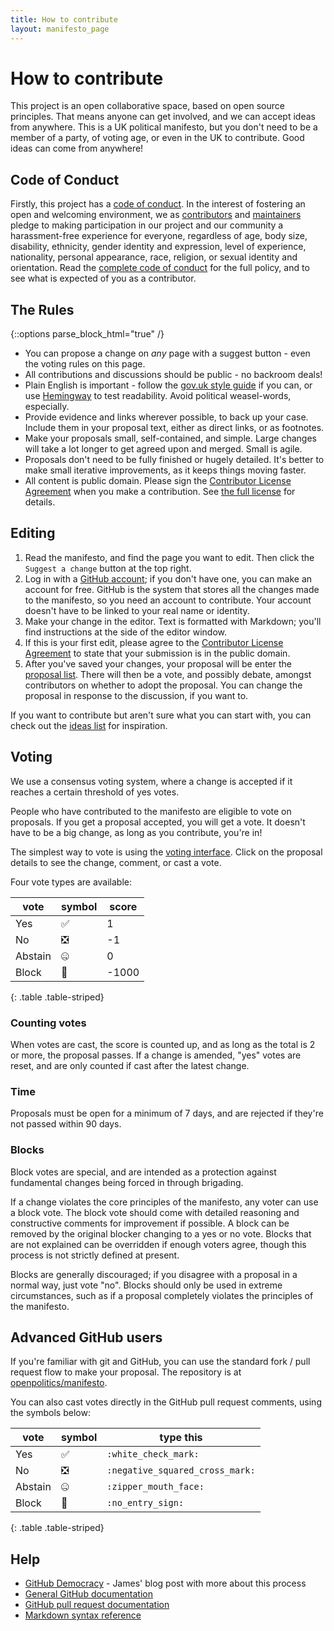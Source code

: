 ```yaml
---
title: How to contribute
layout: manifesto_page
---
```


# How to contribute

This project is an open collaborative space, based on open source principles. That means anyone can get involved, and we can accept ideas from anywhere. This is a UK political manifesto, but you don't need to be a member of a party, of voting age, or even in the UK to contribute. Good ideas can come from anywhere!

## Code of Conduct

Firstly, this project has a [code of conduct](code_of_conduct.html). In the interest of fostering an open and welcoming environment, we as [contributors](https://votebot.openpolitics.org.uk/users) and [maintainers](https://github.com/orgs/openpolitics/teams/core) pledge to making participation in our project and our community a harassment-free experience for everyone, regardless of age, body size, disability, ethnicity, gender identity and expression, level of experience, nationality, personal appearance, race, religion, or sexual identity and orientation. Read the [complete code of conduct](code_of_conduct.html) for the full policy, and to see what is expected of you as a contributor.

## The Rules

{::options parse_block_html="true" /}
<div class='well'>

* You can propose a change on *any* page with a suggest button - even the voting rules on this page.
* All contributions and discussions should be public - no backroom deals!
* Plain English is important - follow the [gov.uk style guide](https://www.gov.uk/guidance/content-design/writing-for-gov-uk) if you can, or use [Hemingway](http://hemingwayapp.com) to test readability. Avoid political weasel-words, especially.
* Provide evidence and links wherever possible, to back up your case. Include them in your proposal text, either as direct links, or as footnotes.
* Make your proposals small, self-contained, and simple. Large changes will take a lot longer to get agreed upon and merged. Small is agile.
* Proposals don't need to be fully finished or hugely detailed. It's better to make small iterative improvements, as it keeps things moving faster.
* All content is public domain. Please sign the [Contributor License Agreement](https://www.clahub.com/agreements/openpolitics/manifesto) when you make a contribution. See [the full license](license.html) for details.

</div>

## Editing

1. Read the manifesto, and find the page you want to edit. Then click the `Suggest a change` button at the top right.
2. Log in with a [GitHub account](https://github.com/signup/free); if you don't have one, you can make an account for free. GitHub is the system that stores all the changes made to the manifesto, so you need an account to contribute. Your account doesn't have to be linked to your real name or identity.
3. Make your change in the editor. Text is formatted with Markdown; you'll find instructions at the side of the editor window.
4. If this is your first edit, please agree to the [Contributor License Agreement](https://www.clahub.com/agreements/openpolitics/manifesto) to state that your submission is in the public domain.
5. After you've saved your changes, your proposal will be enter the [proposal list](https://votebot.openpolitics.org.uk/proposals). There will then be a vote, and possibly debate, amongst contributors on whether to adopt the proposal. You can change the proposal in response to the discussion, if you want to.

If you want to contribute but aren't sure what you can start with, you can check out the [ideas list](https://votebot.openpolitics.org.uk/ideas) for inspiration.

## Voting

We use a consensus voting system, where a change is accepted if it reaches a certain threshold of yes votes.

People who have contributed to the manifesto are eligible to vote on proposals. If you get a proposal accepted, you will get a vote. It doesn't have to be a big change, as long as you contribute, you're in!

The simplest way to vote is using the [voting interface](https://votebot.openpolitics.org.uk/proposals). Click on the proposal details to see the change, comment, or cast a vote.

Four vote types are available:

|vote|symbol|score|
|--|--|--|
|Yes|:white_check_mark:|1|
|No|:negative_squared_cross_mark:|-1|
|Abstain|:zipper_mouth_face:|0|
|Block|:no_entry_sign:|-1000|
{: .table .table-striped}

### Counting votes

When votes are cast, the score is counted up, and as long as the total is 2 or more, the proposal passes. If a change is amended, "yes" votes are reset, and are only counted if cast after the latest change.

### Time

Proposals must be open for a minimum of 7 days, and are rejected if they're not passed within 90 days.

### Blocks

Block votes are special, and are intended as a protection against fundamental changes being forced in through brigading. 

If a change violates the core principles of the manifesto, any voter can use a block vote. The block vote should come with detailed reasoning and constructive comments for improvement if possible. A block can be removed by the original blocker changing to a yes or no vote. Blocks that are not explained can be overridden if enough voters agree, though this process is not strictly defined at present.

Blocks are generally discouraged; if you disagree with a proposal in a normal way, just vote "no". Blocks should only be used in extreme circumstances, such as if a proposal completely violates the principles of the manifesto.

## Advanced GitHub users

If you're familiar with git and GitHub, you can use the standard fork / pull request flow to make your proposal. The repository is at [openpolitics/manifesto](https://github.com/openpolitics/manifesto).

You can also cast votes directly in the GitHub pull request comments, using the symbols below:

|vote|symbol|type this|
|--|--|--|
|Yes|:white_check_mark:|`:white_check_mark:`|
|No|:negative_squared_cross_mark:|`:negative_squared_cross_mark:`|
|Abstain|:zipper_mouth_face:|`:zipper_mouth_face:`|
|Block|:no_entry_sign:|`:no_entry_sign:`|
{: .table .table-striped}

## Help

* [GitHub Democracy](https://floppy.org.uk/blog/2014/10/13/github-democracy/) - James' blog post with more about this process
* [General GitHub documentation](http://help.github.com/)
* [GitHub pull request documentation](https://help.github.com/articles/about-pull-requests/)
* [Markdown syntax reference](http://en.support.wordpress.com/markdown-quick-reference/)
